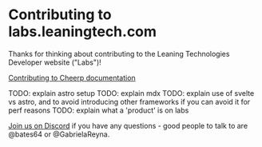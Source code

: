 # Contributing to labs.leaningtech.com

Thanks for thinking about contributing to the Leaning Technologies Developer website ("Labs")!

[Contributing to Cheerp documentation](src/content/docs/cheerp/README.md)

TODO: explain astro setup
TODO: explain mdx
TODO: explain use of svelte vs astro, and to avoid introducing other frameworks if you can avoid it for perf reasons
TODO: explain what a 'product' is on labs

[Join us on Discord](https://discord.leaningtech.com) if you have any questions - good people to talk to are @bates64 or @GabrielaReyna.
